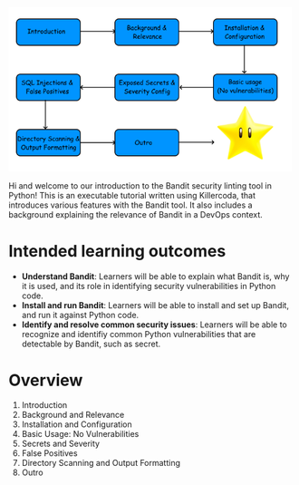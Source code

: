 <img src="./assets/flowchart.png" width="500px">

<br>

Hi and welcome to our introduction to the Bandit security linting tool in Python! This is an executable tutorial written using Killercoda, that introduces various features with the Bandit tool. It also includes a background explaining the relevance of Bandit in a DevOps context.

# Intended learning outcomes
- **Understand Bandit**: Learners will be able to explain what Bandit is, why it is used, and its role in identifying security vulnerabilities in Python code.
- **Install and run Bandit**: Learners will be able to install and set up Bandit, and run it against Python code.
- **Identify and resolve common security issues**: Learners will be able to recognize and identifiy common Python vulnerabilities that are detectable by Bandit, such as secret.

# Overview
1. Introduction
2. Background and Relevance
3. Installation and Configuration
4. Basic Usage: No Vulnerabilities
5. Secrets and Severity
6. False Positives
7. Directory Scanning and Output Formatting
8. Outro

